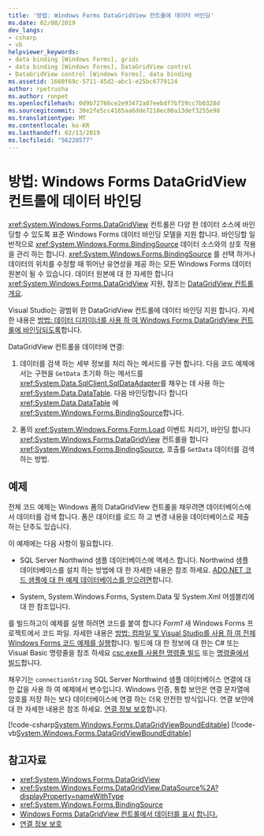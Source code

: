 ```yaml
---
title: '방법: Windows Forms DataGridView 컨트롤에 데이터 바인딩'
ms.date: 02/08/2019
dev_langs:
- csharp
- vb
helpviewer_keywords:
- data binding [Windows Forms], grids
- data binding [Windows Forms], DataGridView control
- DataGridView control [Windows Forms], data binding
ms.assetid: 1660f69c-5711-45d2-abc1-e25bc6779124
author: rpetrusha
ms.author: ronpet
ms.openlocfilehash: 0d9b72766ce2e93472a07eebdf7bf59cc7b0328d
ms.sourcegitcommit: 30e2fe5cc4165aa6dde7218ec80a13def3255e98
ms.translationtype: MT
ms.contentlocale: ko-KR
ms.lasthandoff: 02/13/2019
ms.locfileid: "56220577"
---
```

# <a name="how-to-bind-data-to-the-windows-forms-datagridview-control"></a>방법: Windows Forms DataGridView 컨트롤에 데이터 바인딩

<xref:System.Windows.Forms.DataGridView> 컨트롤은 다양 한 데이터 소스에 바인딩할 수 있도록 표준 Windows Forms 데이터 바인딩 모델을 지원 합니다. 바인딩할 일반적으로 <xref:System.Windows.Forms.BindingSource> 데이터 소스와의 상호 작용을 관리 하는 합니다. <xref:System.Windows.Forms.BindingSource> 를 선택 하거나 데이터의 위치를 수정할 때 뛰어난 유연성을 제공 하는 모든 Windows Forms 데이터 원본이 될 수 있습니다. 데이터 원본에 대 한 자세한 합니다 <xref:System.Windows.Forms.DataGridView> 지원, 참조는 [DataGridView 컨트롤 개요](../../../../docs/framework/winforms/controls/datagridview-control-overview-windows-forms.md).  

Visual Studio는 광범위 한 DataGridView 컨트롤에 데이터 바인딩 지원 합니다. 자세한 내용은 [방법: 데이터 디자이너를 사용 하 여 Windows Forms DataGridView 컨트롤에 바인딩되도록](https://msdn.microsoft.com/library/33w255ac\(v=vs.110\))합니다.  

DataGridView 컨트롤을 데이터에 연결:

1. 데이터를 검색 하는 세부 정보를 처리 하는 메서드를 구현 합니다. 다음 코드 예제에서는 구현을 `GetData` 초기화 하는 메서드를 <xref:System.Data.SqlClient.SqlDataAdapter>를 채우는 데 사용 하는 <xref:System.Data.DataTable>. 다음 바인딩합니다 합니다 <xref:System.Data.DataTable> 에 <xref:System.Windows.Forms.BindingSource>합니다. 

2. 폼의 <xref:System.Windows.Forms.Form.Load> 이벤트 처리기, 바인딩 합니다 <xref:System.Windows.Forms.DataGridView> 컨트롤을 합니다 <xref:System.Windows.Forms.BindingSource>, 호출를 `GetData` 데이터를 검색 하는 방법.  

## <a name="example"></a>예제

전체 코드 예제는 Windows 폼의 DataGridView 컨트롤을 채우려면 데이터베이스에서 데이터를 검색 합니다. 폼은 데이터를 로드 하 고 변경 내용을 데이터베이스로 제출 하는 단추도 있습니다.  

이 예제에는 다음 사항이 필요합니다. 

- SQL Server Northwind 샘플 데이터베이스에 액세스 합니다. Northwind 샘플 데이터베이스를 설치 하는 방법에 대 한 자세한 내용은 참조 하세요. [ADO.NET 코드 샘플에 대 한 예제 데이터베이스를 얻으려면](../../data/adonet/sql/linq/downloading-sample-databases.md)합니다. 

- System, System.Windows.Forms, System.Data 및 System.Xml 어셈블리에 대 한 참조입니다.  

를 빌드하고이 예제를 실행 하려면 코드를 붙여 합니다 *Form1* 새 Windows Forms 프로젝트에서 코드 파일.  자세한 내용은 [방법: 컴파일 및 Visual Studio를 사용 하 여 전체 Windows Forms 코드 예제를 실행](https://msdn.microsoft.com/library/Bb129228\(v=vs.110\))합니다. 빌드에 대 한 정보에 대 한는 C# 또는 Visual Basic 명령줄을 참조 하세요 [csc.exe를 사용한 명령줄 빌드](/csharp/language-reference/compiler-options/command-line-building-with-csc-exe) 또는 [명령줄에서 빌드](/visual-basic/reference/command-line-compiler/building-from-the-command-line)합니다.  
  
채우기는 `connectionString` SQL Server Northwind 샘플 데이터베이스 연결에 대 한 값을 사용 하 여 예제에서 변수입니다. Windows 인증, 통합 보안은 연결 문자열에 암호를 저장 하는 보다 데이터베이스에 연결 하는 더욱 안전한 방식입니다. 연결 보안에 대 한 자세한 내용은 참조 하세요. [연결 정보 보호](../../data/adonet/protecting-connection-information.md)합니다.  

[!code-csharp[System.Windows.Forms.DataGridViewBoundEditable](../../../../samples/snippets/csharp/VS_Snippets_Winforms/System.Windows.Forms.DataGridViewBoundEditable/CS/datagridviewboundeditable.cs)]
[!code-vb[System.Windows.Forms.DataGridViewBoundEditable](../../../../samples/snippets/visualbasic/VS_Snippets_Winforms/System.Windows.Forms.DataGridViewBoundEditable/VB/datagridviewboundeditable.vb)]  
  
## <a name="see-also"></a>참고자료
- <xref:System.Windows.Forms.DataGridView>
- <xref:System.Windows.Forms.DataGridView.DataSource%2A?displayProperty=nameWithType>
- <xref:System.Windows.Forms.BindingSource>
- [Windows Forms DataGridView 컨트롤에서 데이터를 표시 합니다.](displaying-data-in-the-windows-forms-datagridview-control.md)
- [연결 정보 보호](../../data/adonet/protecting-connection-information.md)
